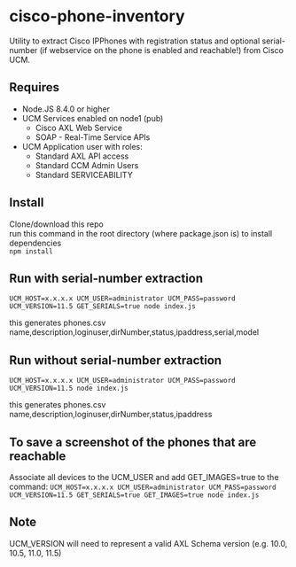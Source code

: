 # cisco-phone-inventory

Utility to extract Cisco IPPhones with registration status and optional serial-number (if webservice on the phone is enabled and reachable!) from Cisco UCM.

## Requires
- Node.JS 8.4.0 or higher  
- UCM Services enabled on node1 (pub)
  - Cisco AXL Web Service
  - SOAP - Real-Time Service APIs
- UCM Application user with roles:
  - Standard AXL API access
  - Standard CCM Admin Users
  - Standard SERVICEABILITY

## Install
Clone/download this repo  
run this command in the root directory (where package.json is) to install dependencies  
`npm install`

## Run with serial-number extraction
`UCM_HOST=x.x.x.x UCM_USER=administrator UCM_PASS=password UCM_VERSION=11.5 GET_SERIALS=true node index.js`  

this generates phones.csv  
name,description,loginuser,dirNumber,status,ipaddress,serial,model

## Run without serial-number extraction
`UCM_HOST=x.x.x.x UCM_USER=administrator UCM_PASS=password UCM_VERSION=11.5 node index.js`  

this generates phones.csv  
name,description,loginuser,dirNumber,status,ipaddress

## To save a screenshot of the phones that are reachable
Associate all devices to the UCM_USER and add GET_IMAGES=true to the command:
`UCM_HOST=x.x.x.x UCM_USER=administrator UCM_PASS=password UCM_VERSION=11.5 GET_SERIALS=true GET_IMAGES=true node index.js`

## Note
UCM_VERSION will need to represent a valid AXL Schema version (e.g. 10.0, 10.5, 11.0, 11.5)
